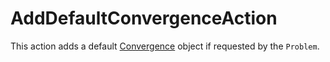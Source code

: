 # AddDefaultConvergenceAction

This action adds a default [Convergence](syntax/Convergence/index.md) object if requested
by the `Problem`.
